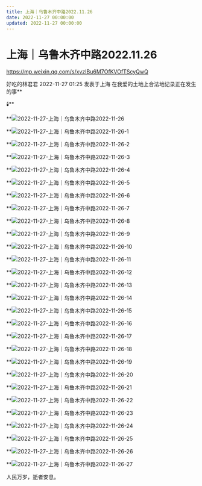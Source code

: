 ```yaml
---
title: 上海｜乌鲁木齐中路2022.11.26
date: 2022-11-27 00:00:00
updated: 2022-11-27 00:00:00
---
```



# 上海｜乌鲁木齐中路2022.11.26






https://mp.weixin.qq.com/s/xvzIBu6M7OfKVOfTScyQwQ




好吃的林君君 2022-11-27 01:25 发表于上海
在我爱的土地上合法地记录正在发生的事**


🕯️**


**![2022-11-27-上海｜乌鲁木齐中路2022-11-26](assets/2022-11-27-上海｜乌鲁木齐中路2022-11-26.jpeg)



**![2022-11-27-上海｜乌鲁木齐中路2022-11-26-1](assets/2022-11-27-上海｜乌鲁木齐中路2022-11-26-1.jpeg)



**![2022-11-27-上海｜乌鲁木齐中路2022-11-26-2](assets/2022-11-27-上海｜乌鲁木齐中路2022-11-26-2.jpeg)



**![2022-11-27-上海｜乌鲁木齐中路2022-11-26-3](assets/2022-11-27-上海｜乌鲁木齐中路2022-11-26-3.jpeg)



**![2022-11-27-上海｜乌鲁木齐中路2022-11-26-4](assets/2022-11-27-上海｜乌鲁木齐中路2022-11-26-4.jpeg)



**![2022-11-27-上海｜乌鲁木齐中路2022-11-26-5](assets/2022-11-27-上海｜乌鲁木齐中路2022-11-26-5.jpeg)



**![2022-11-27-上海｜乌鲁木齐中路2022-11-26-6](assets/2022-11-27-上海｜乌鲁木齐中路2022-11-26-6.jpeg)



**![2022-11-27-上海｜乌鲁木齐中路2022-11-26-7](assets/2022-11-27-上海｜乌鲁木齐中路2022-11-26-7.jpeg)



**![2022-11-27-上海｜乌鲁木齐中路2022-11-26-8](assets/2022-11-27-上海｜乌鲁木齐中路2022-11-26-8.jpeg)



**![2022-11-27-上海｜乌鲁木齐中路2022-11-26-9](assets/2022-11-27-上海｜乌鲁木齐中路2022-11-26-9.jpeg)



**![2022-11-27-上海｜乌鲁木齐中路2022-11-26-10](assets/2022-11-27-上海｜乌鲁木齐中路2022-11-26-10.jpeg)



**![2022-11-27-上海｜乌鲁木齐中路2022-11-26-11](assets/2022-11-27-上海｜乌鲁木齐中路2022-11-26-11.jpeg)



**![2022-11-27-上海｜乌鲁木齐中路2022-11-26-12](assets/2022-11-27-上海｜乌鲁木齐中路2022-11-26-12.jpeg)



**![2022-11-27-上海｜乌鲁木齐中路2022-11-26-13](assets/2022-11-27-上海｜乌鲁木齐中路2022-11-26-13.jpeg)



**![2022-11-27-上海｜乌鲁木齐中路2022-11-26-14](assets/2022-11-27-上海｜乌鲁木齐中路2022-11-26-14.jpeg)



**![2022-11-27-上海｜乌鲁木齐中路2022-11-26-15](assets/2022-11-27-上海｜乌鲁木齐中路2022-11-26-15.jpeg)



**![2022-11-27-上海｜乌鲁木齐中路2022-11-26-16](assets/2022-11-27-上海｜乌鲁木齐中路2022-11-26-16.jpeg)



**![2022-11-27-上海｜乌鲁木齐中路2022-11-26-17](assets/2022-11-27-上海｜乌鲁木齐中路2022-11-26-17.jpeg)



**![2022-11-27-上海｜乌鲁木齐中路2022-11-26-18](assets/2022-11-27-上海｜乌鲁木齐中路2022-11-26-18.jpeg)



**![2022-11-27-上海｜乌鲁木齐中路2022-11-26-19](assets/2022-11-27-上海｜乌鲁木齐中路2022-11-26-19.jpeg)



**![2022-11-27-上海｜乌鲁木齐中路2022-11-26-20](assets/2022-11-27-上海｜乌鲁木齐中路2022-11-26-20.jpeg)



**![2022-11-27-上海｜乌鲁木齐中路2022-11-26-21](assets/2022-11-27-上海｜乌鲁木齐中路2022-11-26-21.jpeg)



**![2022-11-27-上海｜乌鲁木齐中路2022-11-26-22](assets/2022-11-27-上海｜乌鲁木齐中路2022-11-26-22.jpeg)



**![2022-11-27-上海｜乌鲁木齐中路2022-11-26-23](assets/2022-11-27-上海｜乌鲁木齐中路2022-11-26-23.jpeg)



**![2022-11-27-上海｜乌鲁木齐中路2022-11-26-24](assets/2022-11-27-上海｜乌鲁木齐中路2022-11-26-24.jpeg)



**![2022-11-27-上海｜乌鲁木齐中路2022-11-26-25](assets/2022-11-27-上海｜乌鲁木齐中路2022-11-26-25.jpeg)



**![2022-11-27-上海｜乌鲁木齐中路2022-11-26-26](assets/2022-11-27-上海｜乌鲁木齐中路2022-11-26-26.jpeg)



**![2022-11-27-上海｜乌鲁木齐中路2022-11-26-27](assets/2022-11-27-上海｜乌鲁木齐中路2022-11-26-27.jpeg)



人民万岁，逝者安息。
